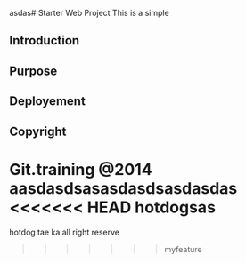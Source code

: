asdas# Starter Web Project
This is a simple
## Introduction
## Purpose
## Deployement
## Copyright
Git.training @2014
aasdasdsasasdasdsasdasdas
<<<<<<< HEAD
hotdogsas
=======
hotdog 
tae ka
all right reserve
>>>>>>> myfeature
